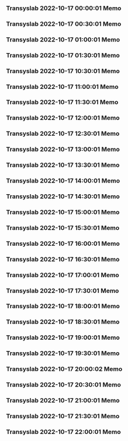 ### Transyslab 2022-10-17 00:00:01 Memo
### Transyslab 2022-10-17 00:30:01 Memo
### Transyslab 2022-10-17 01:00:01 Memo
### Transyslab 2022-10-17 01:30:01 Memo
### Transyslab 2022-10-17 10:30:01 Memo
### Transyslab 2022-10-17 11:00:01 Memo
### Transyslab 2022-10-17 11:30:01 Memo
### Transyslab 2022-10-17 12:00:01 Memo
### Transyslab 2022-10-17 12:30:01 Memo
### Transyslab 2022-10-17 13:00:01 Memo
### Transyslab 2022-10-17 13:30:01 Memo
### Transyslab 2022-10-17 14:00:01 Memo
### Transyslab 2022-10-17 14:30:01 Memo
### Transyslab 2022-10-17 15:00:01 Memo
### Transyslab 2022-10-17 15:30:01 Memo
### Transyslab 2022-10-17 16:00:01 Memo
### Transyslab 2022-10-17 16:30:01 Memo
### Transyslab 2022-10-17 17:00:01 Memo
### Transyslab 2022-10-17 17:30:01 Memo
### Transyslab 2022-10-17 18:00:01 Memo
### Transyslab 2022-10-17 18:30:01 Memo
### Transyslab 2022-10-17 19:00:01 Memo
### Transyslab 2022-10-17 19:30:01 Memo
### Transyslab 2022-10-17 20:00:02 Memo
### Transyslab 2022-10-17 20:30:01 Memo
### Transyslab 2022-10-17 21:00:01 Memo
### Transyslab 2022-10-17 21:30:01 Memo
### Transyslab 2022-10-17 22:00:01 Memo
